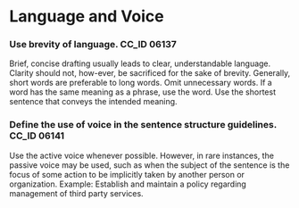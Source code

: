 # Language and Voice

### Use brevity of language. CC\_ID 06137

Brief, concise drafting usually leads to clear, understandable language. Clarity should not, how-ever, be sacrificed for the sake of brevity. Generally, short words are preferable to long words. Omit unnecessary words. If a word has the same meaning as a phrase, use the word. Use the shortest sentence that conveys the intended meaning.

### Define the use of voice in the sentence structure guidelines. CC\_ID 06141

Use the active voice whenever possible. However, in rare instances, the passive voice may be used, such as when the subject of the sentence is the focus of some action to be implicitly taken by another person or organization. Example: Establish and maintain a policy regarding management of third party services.

